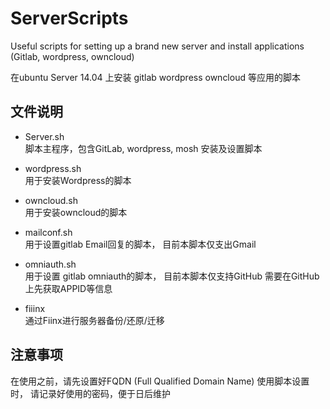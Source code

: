 # ServerScripts
Useful scripts for setting up a brand new server and install applications (Gitlab, wordpress, owncloud)

在ubuntu Server 14.04 上安装 gitlab wordpress owncloud 等应用的脚本

## 文件说明
* Server.sh   
  脚本主程序，包含GitLab, wordpress, mosh 安装及设置脚本

* wordpress.sh    
  用于安装Wordpress的脚本

* owncloud.sh  
  用于安装owncloud的脚本

* mailconf.sh   
  用于设置gitlab Email回复的脚本， 目前本脚本仅支出Gmail

* omniauth.sh   
  用于设置 gitlab omniauth的脚本， 目前本脚本仅支持GitHub
  需要在GitHub上先获取APPID等信息

* fiiinx  
  通过Fiinx进行服务器备份/还原/迁移

## 注意事项
在使用之前，请先设置好FQDN (Full Qualified Domain Name)
使用脚本设置时， 请记录好使用的密码，便于日后维护
